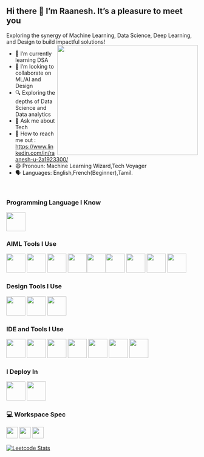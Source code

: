 ## Hi there 👋 I’m Raanesh. It’s a pleasure to meet you

Exploring the synergy of Machine Learning, Data Science, Deep Learning, and Design to build impactful solutions!
<img align="right" width="370" height="290" src="https://media1.giphy.com/media/v1.Y2lkPTc5MGI3NjExYmxvajZzZ2ppYjF2ajBvNm5oOTVtMjkwMmx2Y2ZzdGQ4eXB1bng4bSZlcD12MV9pbnRlcm5hbF9naWZfYnlfaWQmY3Q9Zw/RbDKaczqWovIugyJmW/giphy.gif">
<br>

- 🌱 I’m currently learning DSA
- 👯 I’m looking to collaborate on ML/AI and Design
- 🔍 Exploring the depths of Data Science and Data analytics
- 💬 Ask me about Tech
- 📧 How to reach me out : https://www.linkedin.com/in/raanesh-u-2a1923300/
- 😄 Pronoun: Machine Learning Wizard,Tech Voyager 
- 🗣️ Languages: English,French(Beginner),Tamil.
<br />

### Programming Language I Know
<img height="50" width="50" src="https://img.icons8.com/color/48/000000/python.png" />

### AIML Tools I Use
<img height="50" width="50" src="https://img.icons8.com/color/48/000000/numpy.png" /> <img height="50" width="50" src="https://img.icons8.com/color/48/000000/pandas.png" /> <img height="50" width="50" src="https://upload.wikimedia.org/wikipedia/commons/0/05/Scikit_learn_logo_small.svg" /> <img height="50" width="50" src="https://upload.wikimedia.org/wikipedia/commons/8/84/Matplotlib_icon.svg" /><img height="50" width="50" src="https://seaborn.pydata.org/_images/logo-mark-lightbg.svg" /><img height="50" width="50" src="https://img.icons8.com/color/48/000000/opencv.png" /> <img height="50" width="50" src="https://img.icons8.com/color/48/000000/tensorflow.png" /> <img height="50" width="50" src="https://img.icons8.com/color/48/000000/pillow.png" /> <img height="50" width="50" src="https://upload.wikimedia.org/wikipedia/commons/a/ae/Keras_logo.svg" />

### Design Tools I Use
<img height="50" width="50" src="https://img.icons8.com/color/48/000000/figma--v1.png" /> <img height="50" width="50" src="https://img.icons8.com/color/48/000000/adobe-xd.png" /> <img height="50" width="50" src="https://img.icons8.com/color/48/000000/canva.png" />

### IDE and Tools I Use
<img height="50" width="50" src="https://img.icons8.com/color/48/000000/pycharm.png"/> <img height="50" width="50" src="https://img.icons8.com/color/48/000000/visual-studio-code-2019.png"/> <img height="50" width="50" src="https://img.icons8.com/?size=100&id=JdUAwt7mLjDS&format=png&color=000000"/> <img height="50" width="50" src="https://img.icons8.com/dusk/64/000000/anaconda.png"/> <img height="50" width="50" src="https://img.icons8.com/color/50/000000/git.png"/> <img height="50" width="50" src="https://img.icons8.com/color/48/000000/google-colab.png"/> <img height="50" width="50" src="https://upload.wikimedia.org/wikipedia/commons/3/38/Jupyter_logo.svg"/>

### I Deploy In
<img height="50" width="50" src="https://img.icons8.com/color/48/000000/heroku.png"/> <img height="50" width="50" src="https://img.icons8.com/color/48/000000/streamlit.png"/>

### 💻 Workspace Spec
<img height="30" src="https://img.shields.io/badge/Asus-TUF_F17-ED1C24?style=for-the-badge&logo=asus&logoColor=white"/> <img height="30" src="https://img.shields.io/badge/NVIDIA-GeForce_RTX-76B900?style=for-the-badge&logo=nvidia&logoColor=white"/> <img height="30" src="https://img.shields.io/badge/Intel-Core_i5-0071C5?style=for-the-badge&logo=intel&logoColor=white"/>


[![Leetcode Stats](https://leetcard.jacoblin.cool/Raana_01?ext=heatmap&theme=dark)](https://leetcode.com/u/Raana_01/)



